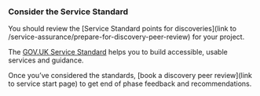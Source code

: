 ### Consider the Service Standard

You should review the [Service Standard points for discoveries](link to /service-assurance/prepare-for-discovery-peer-review) for your project. 

The [GOV.UK Service Standard](https://apply-the-service-standard.education.gov.uk/service-standard) helps you to build accessible, usable services and guidance.

Once you’ve considered the standards, [book a discovery peer review](link to service start page) to get end of phase feedback and recommendations.
